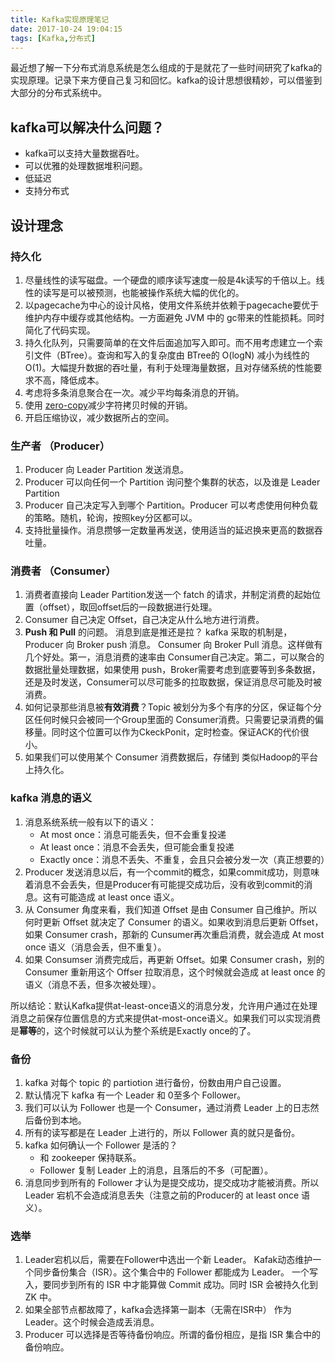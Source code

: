 ```yaml
---
title: Kafka实现原理笔记
date: 2017-10-24 19:04:15
tags: [Kafka,分布式]
---
```


最近想了解一下分布式消息系统是怎么组成的于是就花了一些时间研究了kafka的实现原理。记录下来方便自己复习和回忆。kafka的设计思想很精妙，可以借鉴到大部分的分布式系统中。

<!--more-->

## kafka可以解决什么问题？

* kafka可以支持大量数据吞吐。
* 可以优雅的处理数据堆积问题。
* 低延迟
* 支持分布式

## 设计理念

### 持久化

1. 尽量线性的读写磁盘。一个硬盘的顺序读写速度一般是4k读写的千倍以上。线性的读写是可以被预测，也能被操作系统大幅的优化的。
2. 以pagecache为中心的设计风格，使用文件系统并依赖于pagecache要优于维护内存中缓存或其他结构。一方面避免 JVM 中的 gc带来的性能损耗。同时简化了代码实现。
3. 持久化队列，只需要简单的在文件后面追加写入即可。而不用考虑建立一个索引文件（BTree）。查询和写入的复杂度由 BTree的 O(logN) 减小为线性的 O(1)。大幅提升数据的吞吐量，有利于处理海量数据，且对存储系统的性能要求不高，降低成本。
4. 考虑将多条消息聚合在一次。减少平均每条消息的开销。
5. 使用 [zero-copy](https://www.ibm.com/developerworks/linux/library/j-zerocopy/)减少字符拷贝时候的开销。
6. 开启压缩协议，减少数据所占的空间。

### 生产者 （Producer）

1. Producer 向 Leader Partition 发送消息。
2. Producer 可以向任何一个 Partition 询问整个集群的状态，以及谁是 Leader Partition
3. Producer 自己决定写入到哪个 Partition。Producer 可以考虑使用何种负载的策略。随机，轮询，按照key分区都可以。
4. 支持批量操作。消息攒够一定数量再发送，使用适当的延迟换来更高的数据吞吐量。

### 消费者 （Consumer）

1. 消费者直接向 Leader Partition发送一个 fatch 的请求，并制定消费的起始位置（offset），取回offset后的一段数据进行处理。
2. Consumer 自己决定 Offset，自己决定从什么地方进行消费。
3. **Push 和 Pull** 的问题。 消息到底是推还是拉？ kafka 采取的机制是，Producer 向 Broker push 消息。 Consumer 向 Broker Pull 消息。这样做有几个好处。第一，消息消费的速率由 Consumer自己决定。第二，可以聚合的数据批量处理数据，如果使用 push，Broker需要考虑到底要等到多条数据，还是及时发送，Consumer可以尽可能多的拉取数据，保证消息尽可能及时被消费。
4. 如何记录那些消息被**有效消费**？Topic 被划分为多个有序的分区，保证每个分区任何时候只会被同一个Group里面的 Consumer消费。只需要记录消费的偏移量。同时这个位置可以作为CkeckPonit，定时检查。保证ACK的代价很小。
5. 如果我们可以使用某个 Consumer 消费数据后，存储到 类似Hadoop的平台上持久化。

### kafka 消息的语义

1. 消息系统系统一般有以下的语义：
    * At most once：消息可能丢失，但不会重复投递
    * At least once：消息不会丢失，但可能会重复投递
    * Exactly once：消息不丢失、不重复，会且只会被分发一次（真正想要的）
2. Producer 发送消息以后，有一个commit的概念，如果commit成功，则意味着消息不会丢失，但是Producer有可能提交成功后，没有收到commit的消息。这有可能造成 at least once 语义。
3. 从 Consumer 角度来看，我们知道 Offset 是由 Consumer 自己维护。所以何时更新 Offset 就决定了 Consumer 的语义。如果收到消息后更新 Offset，如果 Consumer crash，那新的 Cunsumer再次重启消费，就会造成 At most once 语义（消息会丢，但不重复）。
4. 如果 Consumser 消费完成后，再更新 Offset。如果 Consumer crash，别的 Consumer 重新用这个 Offser 拉取消息，这个时候就会造成 at least once 的语义（消息不丢，但多次被处理）。

所以结论：默认Kafka提供at-least-once语义的消息分发，允许用户通过在处理消息之前保存位置信息的方式来提供at-most-once语义。如果我们可以实现消费是**幂等**的，这个时候就可以认为整个系统是Exactly once的了。


### 备份

1. kafka 对每个 topic 的 partiotion 进行备份，份数由用户自己设置。
2. 默认情况下 kafka 有一个 Leader 和 0至多个 Follower。
3. 我们可以认为 Follower 也是一个 Consumer，通过消费 Leader 上的日志然后备份到本地。 
4. 所有的读写都是在 Leader 上进行的，所以 Follower 真的就只是备份。
5. kafka 如何确认一个 Follower 是活的？
    * 和 zookeeper 保持联系。
    * Follower 复制 Leader 上的消息，且落后的不多（可配置）。
6. 消息同步到所有的 Follower 才认为是提交成功，提交成功才能被消费。所以 Leader 宕机不会造成消息丢失（注意之前的Producer的 at least once 语义）。

### 选举
1. Leader宕机以后，需要在Follower中选出一个新 Leader。 Kafak动态维护一个同步备份集合（ISR）。这个集合中的 Follower 都能成为 Leader。 一个写入，要同步到所有的 ISR 中才能算做 Commit 成功。同时 ISR 会被持久化到 ZK 中。
2. 如果全部节点都故障了，kafka会选择第一副本（无需在ISR中） 作为Leader。这个时候会造成丢消息。
3. Producer 可以选择是否等待备份响应。所谓的备份相应，是指 ISR 集合中的备份响应。